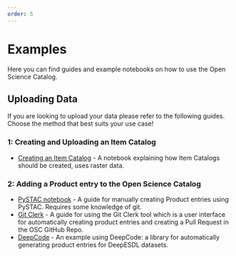 ```yaml
---
order: 5
---
```

# Examples

Here you can find guides and example notebooks on how to use the Open Science Catalog.

## Uploading Data
If you are looking to upload your data please refer to the following guides. Choose the method that best suits your use case!

### 1: Creating and Uploading an Item Catalog
- [Creating an Item Catalog](./Creating%20an%20Item%20Catalog/Creating%20an%20Item%20Catalog.md) - A notebook explaining how Item Catalogs should be created, uses raster data.

### 2: Adding a Product entry to the Open Science Catalog
- [PySTAC notebook](./Uploading%20data%20to%20the%20OSC/PySTAC%20Notebook.md) - A guide for manually creating Product entries using PySTAC. Requires some knowledge of git.
- [Git Clerk](./Uploading%20data%20to%20the%20OSC/Git%20Clerk.md) - A guide for using the Git Clerk tool which is a user interface for automatically creating product entries and creating a Pull Request in the OSC GitHub Repo.
- [DeepCode](./Uploading%20data%20to%20the%20OSC/DeepCode.md) - An example using DeepCode: a library for automatically generating product entries for DeepESDL datasets.